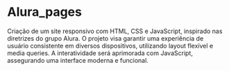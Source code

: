 # Alura_pages
Criação de um site responsivo com HTML, CSS e JavaScript, inspirado nas diretrizes do grupo Alura. O projeto visa garantir uma experiência de usuário consistente em diversos dispositivos, utilizando layout flexível e media queries. A interatividade será aprimorada com JavaScript, assegurando uma interface moderna e funcional.
